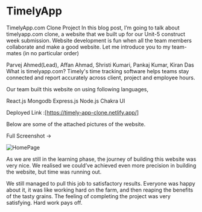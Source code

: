 # TimelyApp

TimelyApp.com Clone Project
In this blog post, I’m going to talk about timelyapp.com clone, a website that we built up for our Unit-5 construct week submission. Website development is fun when all the team members collaborate and make a good website. Let me introduce you to my team-mates (in no particular order)

Parvej Ahmed(Lead),
Affan Ahmad,
Shristi Kumari,
Pankaj Kumar,
Kiran Das
What is timelyapp.com?
Timely's time tracking software helps teams stay connected and report accurately across client, project and employee hours.

Our team built this website on using following languages,

React.js
Mongodb
Express.js
Node.js
Chakra UI

Deployed Link :[https://timely-app-clone.netlify.app/]

Below are some of the attached pictures of the website.

Full Screenshot →

![HomePage](https://github.com/ahmadparvej/gas-scarecrow-3264/blob/main/public/Screenshot/Timely-clone.png)


As we are still in the learning phase, the journey of building this website was very nice. We realised we could’ve achieved even more precision in building the website, but time was running out.

We still managed to pull this job to satisfactory results. Everyone was happy about it, it was like working hard on the farm, and then reaping the benefits of the tasty grains. The feeling of completing the project was very satisfying. Hard work pays off.
